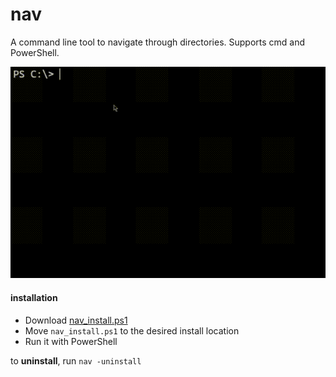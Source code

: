 # nav
A command line tool to navigate through directories.
Supports cmd and PowerShell.

![preview](nav_showcase.gif)

#### installation

- Download [nav_install.ps1](https://www.dropbox.com/scl/fi/exbfoqgedkguc7ywvt2td/nav_install.ps1?rlkey=vark1vtxv61x343tjfz47guqc&st=7ef49gt8&dl=1)
- Move `nav_install.ps1` to the desired install location
- Run it with PowerShell

to **uninstall**, run `nav -uninstall`